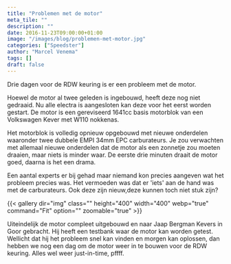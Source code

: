 ```yaml
---
title: "Problemen met de motor"
meta_tile: ""
description: ""
date: 2016-11-23T09:00:00+01:00
image: "/images/blog/problemen-met-motor.jpg"
categories: ["Speedster"]
author: "Marcel Venema" 
tags: []
draft: false
---
```


Drie dagen voor de RDW keuring is er een probleem met de motor.

Hoewel de motor al twee geleden is ingebouwd, heeft deze nog niet gedraaid. Nu alle electra is aangesloten kan deze voor het eerst worden gestart. De motor is een gereviseerd 1641cc basis motorblok van een Volkswagen Kever met W110 nokkenas. 

Het motorblok is volledig opnieuw opgebouwd met nieuwe onderdelen waaronder twee dubbele EMPI 34mm EPC carburateurs. Je zou verwachten met allemaal nieuwe onderdelen dat de motor als een zonnetje zou moeten draaien, maar niets is minder waar. De eerste drie minuten draait de motor goed, daarna is het een drama.

Een aantal experts er bij gehad maar niemand kon precies aangeven wat het probleem precies was. Het vermoeden was dat er 'iets' aan de hand was met de carburateurs. Ook deze zijn nieuw,deze kunnen toch niet stuk zijn?

{{< gallery dir="img" class="" height="400" width="400" webp="true" command="Fit" option="" zoomable="true" >}}

Uiteindelijk de motor compleet uitgebouwd en naar Jaap Bergman Kevers in Goor gebracht. Hij heeft een testbank waar de motor kan worden getest. Wellicht dat hij het probleem snel kan vinden en morgen kan oplossen, dan hebben we nog een dag om de motor weer in te bouwen voor de RDW keuring. Alles wel weer just-in-time, pffff. 

&nbsp;  
 